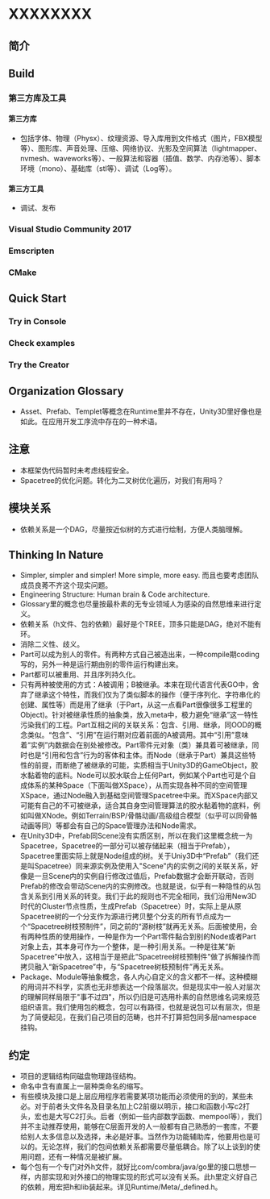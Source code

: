 # XXXXXXXX

## 简介

## Build

### 第三方库及工具
#### 第三方库
- 包括字体、物理（Physx）、纹理资源、导入库用到文件格式（图片，FBX模型等）、图形库、声音处理、压缩、网络协议、光影及空间算法（lightmapper、nvmesh、waveworks等）、一般算法和容器（插值、数学、内存池等）、脚本环境（mono）、基础库（stl等）、调试（Log等）。
#### 第三方工具
- 调试、发布

### Visual Studio Community 2017

### Emscripten

### CMake

## Quick Start

### Try in Console

### Check examples

### Try the Creator

## Organization Glossary
- Asset、Prefab、Templet等概念在Runtime里并不存在，Unity3D里好像也是如此。在应用开发工序流中存在的一种术语。

## 注意
- 本框架伪代码暂时未考虑线程安全。
- Spacetree的优化问题。转化为二叉树优化遍历，对我们有用吗？

## 模块关系
- 依赖关系是一个DAG，尽量按近似树的方式进行绘制，方便人类脑理解。

## Thinking In Nature
- Simpler, simpler and simpler! More simple, more easy. 而且也要考虑团队成员良莠不齐这个现实问题。
- Engineering Structure: Human brain & Code architecture.
- Glossary里的概念也尽量按最朴素的无专业领域人为感染的自然思维来进行定义。
- 依赖关系（h文件、包的依赖）最好是个TREE，顶多只能是DAG，绝对不能有环。
- 消除二义性、歧义。
- Part可以成为别人的零件。有两种方式自己被造出来，一种compile期coding写的，另外一种是运行期由别的零件运行构建出来。
- Part都可以被重用、并且序列持久化。
- 只有两种被使用的方式：A被调用；B被继承。本来在现代语言代表GO中，舍弃了继承这个特性，而我们仅为了类似脚本的操作（便于序列化、字符串化的创建、属性等）而是用了继承（于Part，从这一点看Part很像很多工程里的Object)。针对被继承性质的抽象类，放入meta中，极力避免“继承”这一特性污染我们的工程。Part互相之间的关联关系：包含、引用、继承，同OOD的概念类似。“包含”、“引用”在运行期对应着前面的A被调用。其中“引用”意味着“实例”内数据会在别处被修改。Part零件元对象（类）兼具着可被继承，同时也是“引用和包含”行为的客体和主体。而Node（继承于Part）兼具这些特性的前提，而断绝了被继承的可能，实质相当于Unity3D的GameObject，胶水黏着物的底料。Node可以胶水联合上任何Part，例如某个Part也可是个自成体系的某种Space（下面叫做XSpace），从而实现各种不同的空间管理XSpace，通过Node融入到基础空间管理Spacetree中来。而XSpace内部又可能有自己的不可被继承，适合其自身空间管理算法的胶水黏着物的底料，例如叫做XNode。例如Terrain/BSP/骨骼动画/高级组合模型（似乎可以同骨骼动画等同）等都会有自己的Space管理办法和Node需求。
- 在Unity3D中，Prefab同Scene没有实质区别，所以在我们这里概念统一为Spacetree，Spacetree的一部分可以被存储起来（相当于Prefab），Spacetree里面实际上就是Node组成的树。关于Uniy3D中“Prefab”（我们还是叫Spacetree）同来源实例及使用入"Scene"内的实例之间的关联关系，好像是一旦Scene内的实例自行修改过值后，Prefab数据才会断开联动，否则Prefab的修改会带动Scene内的实例修改。也就是说，似乎有一种隐性的从包含关系到引用关系的转变。我们于此的规则也不完全相同，我们沿用New3D时代的Cluster节点性质，生成Prefab（Spacetree）时，实际上是从原Spacetree树的一个分支作为源进行拷贝整个分支的所有节点成为一个“Spacetree树枝预制件”，同之前的“源树枝”就再无关系。后面被使用，会有两种性质的使用操作，一种是作为一个Part零件黏合到别的Node或者Part对象上去，其本身可作为一个整体，是一种引用关系。一种是往某“新Spacetree”中放入，这相当于是把此“Spacetree树枝预制件”做了拆解操作而拷贝融入“新Spacetree”中，与“Spacetree树枝预制件”再无关系。
- Package、Module等抽象概念，各人内心自定义的含义都不一样。这种模糊的用词并不科学，实质也无非想表达一个段落层次。但是现实中一般人对层次的理解同样局限于"事不过四"，所以仍旧是可选用朴素的自然思维名词来规范组织语言。我们使用包的概念，包可以有路径，也就是说包可以有层次，但是为了简便起见，在我们自己项目的范畴，也并不打算把包同多层namespace挂钩。

## 约定
- 项目的逻辑结构同磁盘物理路径结构。
- 命名中含有直属上一层种类命名的缩写。
- 有些模块及接口是上层应用程序若需要某项功能而必须使用的到的，某些未必。对于前者头文件名及目录名加上C2前缀以明示，接口和函数小写c2打头，宏也是大写C2打头。后者（例如一些内部数学函数、mempool等），我们并不主动推荐使用，能够在C层面开发的人一般都有自己熟悉的一套库，不要给别人太多信息以及选择，未必是好事。当然作为功能辅助库，他要用也是可以的。无论怎样，我们的包间依赖关系都需要尽量低耦合。除了以上谈到的使用问题，还有一种情况是被扩展。
- 每个包有一个专门对外h文件，就好比com/combra/java/go里的接口思想一样，内部实现和对外接口的物理实现的形式可以没有关系。此h里定义好自己的依赖，用宏把h和lib装起来。详见Runtime/Meta/_defined.h。
